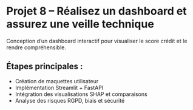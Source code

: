 # Projet 8 – Réalisez un dashboard et assurez une veille technique

Conception d’un dashboard interactif pour visualiser le score crédit et le rendre compréhensible.

## Étapes principales :
- Création de maquettes utilisateur
- Implémentation Streamlit + FastAPI
- Intégration des visualisations SHAP et comparaisons
- Analyse des risques RGPD, biais et sécurité
